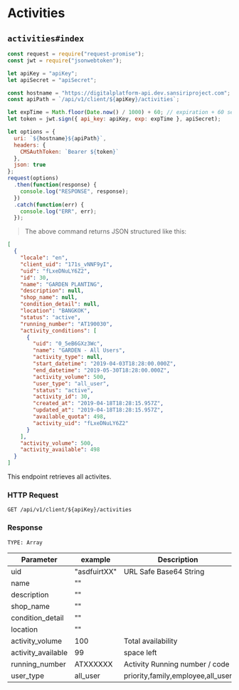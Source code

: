# Activities

## `activities#index`

```javascript
const request = require("request-promise");
const jwt = require("jsonwebtoken");

let apiKey = "apiKey";
let apiSecret = "apiSecret";

const hostname = "https://digitalplatform-api.dev.sansiriproject.com";
const apiPath = `/api/v1/client/${apiKey}/activities`;

let expTime = Math.floor(Date.now() / 1000) + 60; // expiration + 60 seconds
let token = jwt.sign({ api_key: apiKey, exp: expTime }, apiSecret);

let options = {
  uri: `${hostname}${apiPath}`,
  headers: {
    CMSAuthToken: `Bearer ${token}`
  },
  json: true
};
request(options)
  .then(function(response) {
    console.log("RESPONSE", response);
  })
  .catch(function(err) {
    console.log("ERR", err);
  });
```

> The above command returns JSON structured like this:

```json
[
  {
    "locale": "en",
    "client_uid": "171s_vNNF9yI",
    "uid": "fLxeDNuLY6Z2",
    "id": 30,
    "name": "GARDEN PLANTING",
    "description": null,
    "shop_name": null,
    "condition_detail": null,
    "location": "BANGKOK",
    "status": "active",
    "running_number": "AT190030",
    "activity_conditions": [
      {
        "uid": "0_5eB6GXz3Wc",
        "name": "GARDEN - All Users",
        "activity_type": null,
        "start_datetime": "2019-04-03T18:28:00.000Z",
        "end_datetime": "2019-05-30T18:28:00.000Z",
        "activity_volume": 500,
        "user_type": "all_user",
        "status": "active",
        "activity_id": 30,
        "created_at": "2019-04-18T18:28:15.957Z",
        "updated_at": "2019-04-18T18:28:15.957Z",
        "available_quota": 498,
        "activity_uid": "fLxeDNuLY6Z2"
      }
    ],
    "activity_volume": 500,
    "activity_available": 498
  }
]
```

This endpoint retrieves all activites.

### HTTP Request

`GET /api/v1/client/${apiKey}/activities`

### Response

`TYPE: Array`

| Parameter          | example      | Description                       |
| ------------------ | ------------ | --------------------------------- |
| uid                | "asdfuirtXX" | URL Safe Base64 String            |
| name               | ""           |                                   |
| description        | ""           |                                   |
| shop_name          | ""           |                                   |
| condition_detail   | ""           |                                   |
| location           | ""           |                                   |
| activity_volume    | 100          | Total availability                |
| activity_available | 99           | space left                        |
| running_number     | ATXXXXXX     | Activity Running number / code    |
| user_type          | all_user     | priority,family,employee,all_user |

